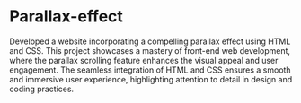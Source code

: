 # Parallax-effect
Developed a website incorporating a compelling parallax effect using HTML and CSS. This project showcases a mastery of front-end web development, where the parallax scrolling feature enhances the visual appeal and user engagement. The seamless integration of HTML and CSS ensures a smooth and immersive user experience, highlighting attention to detail in design and coding practices.
